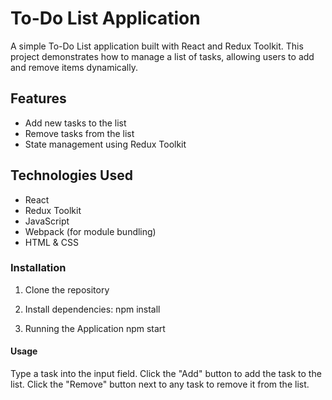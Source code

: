 # To-Do List Application

A simple To-Do List application built with React and Redux Toolkit. This project demonstrates how to manage a list of tasks, allowing users to add and remove items dynamically.

## Features

- Add new tasks to the list
- Remove tasks from the list
- State management using Redux Toolkit

## Technologies Used

- React
- Redux Toolkit
- JavaScript
- Webpack (for module bundling)
- HTML & CSS


### Installation

1. Clone the repository

2. Install dependencies: 
    npm install

3. Running the Application 
    npm start

#### Usage

Type a task into the input field.
Click the "Add" button to add the task to the list.
Click the "Remove" button next to any task to remove it from the list.